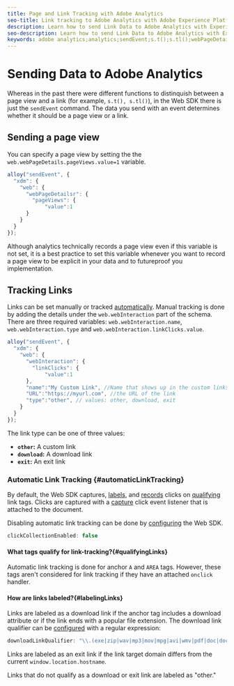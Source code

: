 ```yaml
---
title: Page and Link Tracking with Adobe Analytics
seo-title: Link tracking to Adobe Analytics with Adobe Experience Platform Web SDK
description: Learn how to send Link Data to Adobe Analytics with Experience Platform Web SDK
seo-description: Learn how to send Link Data to Adobe Analytics with Experience Platform Web SDK
keywords: adobe analytics;analytics;sendEvent;s.t();s.tl();webPageDetails;pageViews;webInteraction;web Interaction;page views;link tracking;links;track links;clickCollection;click collection;
---
```


# Sending Data to Adobe Analytics

Whereas in the past there were different functions to distinquish between a page view and a link (for example, `s.t(), s.tl()`), in the Web SDK there is just the `sendEvent` command. The data you send with an event determines whether it should be a page view or a link.

## Sending a page view

You can specify a page view by setting the the `web.webPageDetails.pageViews.value=1` variable.

```javascript
alloy("sendEvent", {
  "xdm": {
    "web": {
      "webPageDetailsr": {
        "pageViews": {
            "value":1
      }
    }
  }
});
```

Although analytics technically records a page view even if this variable is not set, it is a best practice to set this variable whenever you want to record a page view to be explicit in your data and to futureproof you implementation. 

## Tracking Links

Links can be set manually or tracked [automatically](#automaticLinkTracking). Manual tracking is done by adding the details under the `web.webInteraction` part of the schema. There are three required variables: `web.webInteraction.name`, `web.webInteraction.type` and `web.webInteraction.linkClicks.value`.

```javascript
alloy("sendEvent", {
  "xdm": {
    "web": {
      "webInteraction": {
        "linkClicks": {
            "value":1
      },
      "name":"My Custom Link", //Name that shows up in the custom links report
      "URL":"https://myurl.com", //the URL of the link
      "type":"other", // values: other, download, exit
    }
  }
});
```

The link type can be one of three values: 

* **`other`:** A custom link
* **`download`:** A download link
* **`exit`:** An exit link

### Automatic Link Tracking {#automaticLinkTracking}

By default, the Web SDK captures, [labels]((#labelingLinks)), and [records](https://github.com/adobe/xdm/blob/master/docs/reference/context/webinteraction.schema.md) clicks on [qualifying](#qualifyingLinks) link tags. Clicks are captured with a [capture](https://www.w3.org/TR/uievents/#capture-phase) click event listener that is attached to the document.

Disabling automatic link tracking can be done by [configuring](../../fundamentals/configuring-the-sdk.md#clickCollectionEnabled) the Web SDK.

```javascript
clickCollectionEnabled: false
```

#### What tags qualify for link-tracking?{#qualifyingLinks}

Automatic link tracking is done for anchor `A` and `AREA` tags. However, these tags aren't considered for link tracking if they have an attached `onclick` handler.

#### How are links labeled?{#labelingLinks}

Links are labeled as a download link if the anchor tag includes a download attribute or if the link ends with a popular file extension. The download link qualifier can be [configured](../../fundamentals/configuring-the-sdk.md) with a regular expression:

```javascript
downloadLinkQualifier: "\\.(exe|zip|wav|mp3|mov|mpg|avi|wmv|pdf|doc|docx|xls|xlsx|ppt|pptx)$"
```

Links are labeled as an exit link if the link target domain differs from the current `window.location.hostname`.

Links that do not qualify as a download or exit link are labeled as "other."
